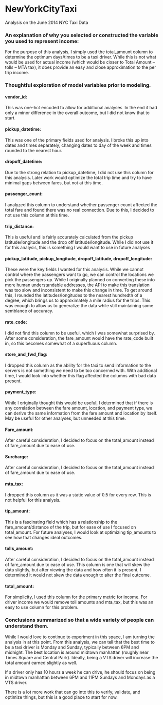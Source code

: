 # NewYorkCityTaxi
Analysis on the June 2014 NYC Taxi Data

### An explanation of why you selected or constructed the variable you used to represent income:

For the purpose of this analysis, I simply used the total_amount column to determine the optimum days/times to be a taxi driver. While this is not what would be used for actual income (which would be closer to Total Amount – tolls – MTA tax), it does provide an easy and close approximation to the per trip income.


### Thoughtful exploration of model variables prior to modeling.

#### vendor_id: 
This was one-hot encoded to allow for additional analyses. In the end it had only a minor difference in the overall outcome, but I did not know that to start.

#### pickup_datetime: 
This was one of the primary fields used for analysis. I broke this up into dates and times separately, changing dates to day of the week and times rounded to the nearest hour. 

#### dropoff_datetime: 
Due to the strong relation to pickup_datetime, I did not use this column for this analysis. Later work would optimize the total trip time and try to have minimal gaps between fares, but not at this time.

#### passenger_count:
I analyzed this column to understand whether passenger count affected the total fare and found there was no real connection. Due to this, I decided to not use this column at this time.

#### trip_distance: 
This is useful and is fairly accurately calculated from the pickup latitude/longitude and the drop off latitude/longitude. While I did not use it for this analysis, this is something I would want to use in future analyses

#### pickup_latitude, pickup_longitude, dropoff_latitude, dropoff_longitude: 
These were the key fields I wanted for this analysis. While we cannot control where the passengers want to go, we can control the locations we pick the passengers up. 
While I originally planned on converting these into more human understandable addresses, the API to make this translation was too slow and inconsistent to make this change in time. To get around this, I rounded the latitudes/longitudes to the nearest hundredth of a degree, which brings us to approximately a mile radius for the trips. This was enough to allow us to generalize the data while still maintaining some semblance of accuracy.

#### rate_code: 
I did not find this column to be useful, which I was somewhat surprised by. After some consideration, the fare_amount would have the rate_code built in, so this becomes somewhat of a superfluous column.  

#### store_and_fwd_flag: 
I dropped this column as the ability for the taxi to send information to the servers is not something we need to be too concerned with. With additional time, I would look into whether this flag affected the columns with bad data present. 

#### payment_type:
While I originally thought this would be useful, I determined that if there is any correlation between the fare amount, location, and payment type, we can derive the same information from the fare amount and location by itself. May be useful for other analyses, but unneeded at this time. 

#### Fare_amount: 
After careful consideration, I decided to focus on the total_amount instead of fare_amount due to ease of use.

#### Surcharge: 
After careful consideration, I decided to focus on the total_amount instead of fare_amount due to ease of use.

#### mta_tax:
I dropped this column as it was a static value of 0.5 for every row. This is not helpful for this analysis.

#### tip_amount: 
This is a fascinating field which has a relationship to the fare_amount/distance of the trip, but for ease of use I focused on total_amount. For future analyses, I would look at optimizing tip_amounts to see how that changes ideal outcomes.

#### tolls_amount: 
After careful consideration, I decided to focus on the total_amount instead of fare_amount due to ease of use. This column is one that will skew the data slightly, but after viewing the data and how often it is present, I determined it would not skew the data enough to alter the final outcome. 

#### total_amount: 
For simplicity, I used this column for the primary metric for income. For driver income we would remove toll amounts and mta_tax, but this was an easy to use column for this problem. 


### Conclusions summarized so that a wide variety of people can understand them.

While I would love to continue to experiment in this space, I am turning the analysis in at this point. 
From this analysis, we can tell that the best time to be a taxi driver is Monday and Sunday, typically between 6PM and midnight. The best location is around midtown manhattan (roughly near Times Square and Central Park). Ideally, being a VTS driver will increase the total amount earned slightly as well.

If a driver only has 10 hours a week he can drive, he should focus on being in midtown manhattan between 6PM and 11PM Sundays and Mondays as a VTS driver.

There is a lot more work that can go into this to verify, validate, and optimize things, but this is a good place to start for now. 

